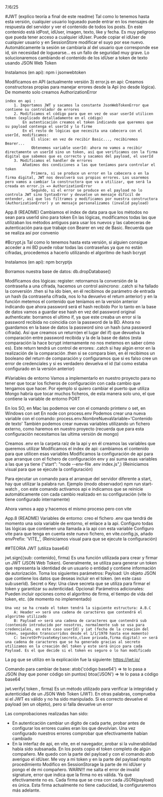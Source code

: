 7/6/25

#JWT (explico teoría a final de este readme)
Tal como lo tenemos hasta esta versión, cualquier usuario logueado puede entrar en los mensajes de respuesta del servidor y ver el contenido de todos los posts.
En este contenido está idPost, idUser, imagen, texto, like y fecha. Es muy peligroso que pueda tener acceso a cualquier idUser.
Puede copiar el idUser de cualquier usuario y en SessionStore modificar el suyo por ese nuevo. Automáticamente la sesión se cambiaría al del usuario que corresponde ese id, sin necesidad de loguearse... es un fallo de seguridad muy grave.
Lo solucionaremos cambiando el contenido de los idUser a token de texto usando JSON Web Token

Instalamos (en api): npm i jsonwebtoken

Modificamos en API (actualmente versión 3)
    error.js en api: Creamos constructoras propias para manejar errores desde la Api (no desde lógica). De momento solo creamos AuthorizationError

    index en api : 
        1. Importamos JWT y sacamos la constante JsonWebTokenError que contiene su controlador de errores
        2. Modificamos el código para que en vez de usar userId utilicen token (explicado detalladamente en el código)
            En autenticación creamos el token indicando que queremos que su payload contenga el userId y lo firme
            En el resto de lógicas que necesita una cabecera con el userId, modificamos:
                El slice: en vez de recibir Basic..., recibiremos Bearer...
                Obtenemos variable userId: ahora no vamos a recibir directamente un userId sino un token, así que verificamos con la firma digital que sabemos que es correcto y sacamos del payload, el userId
        3. Modificamos el handler de errores
            Añadimos dos condiciones a las que teníamos para controlar el token
                Primera, si se produce un error en la cabecera o en la firma digital, JWT nos devolverá sus propios errores. Los usaremos pero vamos a cambiar la constructora que va a utilizar, que será la creada en error.js => AuthorizationError
                Segundo, si el error se produce en el payload no lo controla JWT sino SyntaxError y devuelve un mensaje difícil de entender, así que los filtramos y modificamos por nuestra constructora (AuthorizationError) y un mensaje personalizamos (invalid payload)

App.8 (README)
    Cambiamos el index de data para que los métodos no sean para userId sino para token
    En las lógicas, modificamos todas las que utilizaban los métodos antiguos para usar los nuevos y las cabeceras de autenticación para que trabaje con Bearer en vez de Basic. Recuerda que se realiza así por convenio


#Bcrypt.js
Tal como lo tenemos hasta esta versión, si alguien consigue acceder a mi BD puede robar todas las contraseñas ya que no están cifradas, procedemos a hacerlo utilizando el algoritmo de hash bcrypt

Instalamos (en api): npm bcryptjs

Borramos nuestra base de datos: db.dropDatabase()

Modificamos dos lógicas:
    register: retornamos la conversión de la contraseña a una cifrada, hacemos un control asíncrono: 
        .catch si ha fallado la conversión
        .then si ha ido bien, en él recibimos de parámetro de entrada un hash (la contraseña cifrada, nos lo ha devuelvo el return anterior) y en la función metemos el contenido que teníamos en la versión anterior indicando que ahora password será el hash recibido
        Por lo tanto en la base de datos vamos a guardar ese hash en vez del password original
    authenticate: borramos el ultimo if, ya que este creaba un error si la password recibida no coincidía con la password de la BD. Ahora no guardamos en la base de datos la password sino un hash (una password cifrada).
    Así que creamos un return(en el lugar del if) que devuelva la comparación entre password recibida y la de la base de datos (esta comparación la hace bcrypt internamente no nos metemos en saber cómo es). Este return tendrá un control de errores:
        .catch si hay algún error en la realización de la comparación
        .then si se compara bien, en él recibimos un booleano del return de comparación y configuramos que si es falso cree un error de credenciales y si es verdadero devuelva el id (tal como estaba configurado en la versión anterior)


#Variables de entorno
Vamos a implementarlo en nuestro proyecto para no tener que tocar los ficheros de configuración con cada cambio que tengamos que hacer. Por ejemplo si quiero cambiar el puerto que utiliza Mongo habría que tocar muchos ficheros, de esta manera solo uno, el que contiene la variable de entorno PORT

En los SO, en Mac las podemos ver con el comando printenv o set, en Windows con set
En node con process.env
    Podemos crear una nueva variable con el comando: process.env.NombreNuevaVariable='Contenido de texto'
    También podemos crear nuevas variables utilizando un fichero externo, como haremos en nuestro proyecto (recuerda que para esta configuración necesitamos las ultima versión de mongo)

Creamos .env en la carpeta raíz de la api y en él creamos las variables que queremos utilizar
Modificamos el index de api: cambiamos el contenido para que utilicen esas variables
Modificamos la configuración de api para que arranque con el fichero de configuración env y así suma esas variables a las que ya tiene ("start": "node --env-file .env index.js",)
(Reiniciamos visual para que se ejecute la configuración)

Para ejecutar un comando para el arranque del servidor diferente a start, hay que utilizar la palabra run. Ejemplo (modo observador) npm run start-watch , con este comando activamos api e indicamos que se reinicie automáticamente con cada cambio realizado en su configuración (vite lo tiene configurado internamente)

Ahora vamos a app y hacemos el mismo proceso pero con vite

App.8 (README)
Variables de entorno: creo el fichero .env que tendrá de momento una sola variable de entorno, el enlace a la api.
Configuro todas las lógicas que contienen una llamada a la api con esta variable
Configuro vite para que tenga en cuenta este nuevo fichero, en vite.config.js, añado envPrefix: 'VITE_',
(Reiniciamos visual para que se ejecute la configuración)


##TEORIA JWT (utiliza base64)

jwt.sign({sub: contenido}, firma)
    Es una función utilizada para crear y firmar un JWT (JSON Web Token). Generalmente, se utiliza para generar un token que representa la identidad de un usuario o entidad y contiene información de autorización. 
    Toma los siguientes parámetros: 
        Payload: Un objeto JSON que contiene los datos que deseas incluir en el token. (en este caso sub:userId).
        Secret o Key: Una clave secreta que se utiliza para firmar el token y garantizar su autenticidad.
        Opcional: Parámetros adicionales: Pueden incluir opciones como el algoritmo de firma, el tiempo de vida del token, etc. (de momento no implementado)

    Una vez se ha creado el token tendrá la siguiente estructura: A.B.C
        A: Header => será una cadena de caracteres que contendrá el algoritmo utilizado
        B: Payload => será una cadena de caracteres que contendrá sub (contenido introducido por nosotros, normalmente sub se usa para credenciales, en este caso userId) y iat (fecha de la creación del token, segundos transcurridos desde el 1/1/1970 hasta ese momento)
        C: SecretOrPrivateKey(secreto,clave privada,firma digital) => será una cadena de caracteres que se ha generado gracias al secreto utilizamos en la creación del token y este será único para cada Payload. Es el que decide si el token es seguro o lo han modificado

La pg que se utilizo en la explicación fue la siguiente: https://jwt.io/

Comando para cambiar de base: 
    atob('código base64') => te lo pasa a JSON (hay que poner código sin puntos)
    btoa('JSON') => te lo pasa a código base64

jwt.verify( token , firma)
     Es un método utilizado para verificar la integridad y autenticidad de un JSON Web Token (JWT). En otras palabras, comprueba si el JWT es válido y no ha sido manipulado.
     Si es correcto devuelve el payload (en un objeto), pero si falla devuelve un error

Las comprobaciones realizadas han sido:
- En autenticación cambiar un digito de cada parte, probar antes de configurar los errores cuales eran los que devolvían. Una vez configurado nuestros errores comprobar que efectivamente habían cambiado
- En la interfaz de api, en vite, en el navegador, probar si la vulnerabilidad había sido subsanada.
En los posts copio el token completo de algún compañero.
Me quedo con la parte del payload y con el comando atob averiguo el idUser.
Me voy a mi token y en la parte del payload repito procedimiento
Modifico en SessionStorage la parte de mi idUser y pongo el de mi compañero.
WARN!!! me salta el error de invalid signature, error que indica que la firma no es válida. Ya que efectivamente no es. Cada firma que se crea con cada JSON(payload) es única. Esta firma actualmente no tiene caducidad, la configuraremos más adelante.